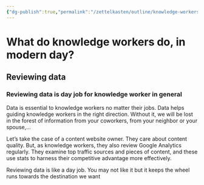 ```yaml
---
{"dg-publish":true,"permalink":"/zettelkasten/outline/knowledge-workers-and-how-to-be-all-in-their-job-to-improve/"}
---
```


# What do knowledge workers do, in modern day?
## Reviewing data
### Reviewing data is day job for knowledge worker in general
Data is essential to knowledge workers no matter their jobs. Data helps guiding knowledge workers in the right direction. Without it, we will be lost in the forest of information from your coworkers, from your neighbor or your spouse,...

Let’s take the case of a content website owner. They care about content quality. But, as knowledge workers, they also review Google Analytics regularly. They examine top traffic sources and pieces of content, and these use stats to harness their competitive advantage more effectively.

Reviewing data is like a day job. You may not like it but it keeps the wheel runs towards the destination we want